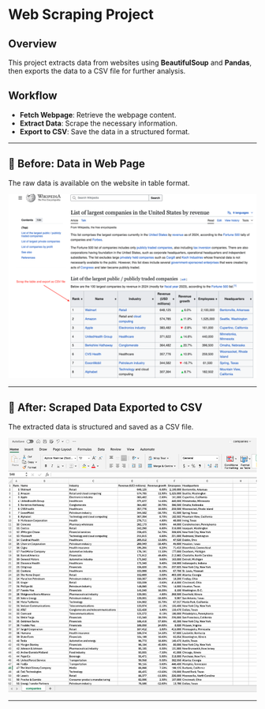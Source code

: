 # Web Scraping Project

## Overview
This project extracts data from websites using **BeautifulSoup** and **Pandas**, then exports the data to a CSV file for further analysis.

## Workflow
- **Fetch Webpage**: Retrieve the webpage content.
- **Extract Data**: Scrape the necessary information.
- **Export to CSV**: Save the data in a structured format.

---

## 📌 Before: Data in Web Page
The raw data is available on the website in table format.

![Before](./images/Before.png)

---

## 🚀 After: Scraped Data Exported to CSV
The extracted data is structured and saved as a CSV file.

![After](./images/After.png)

---


